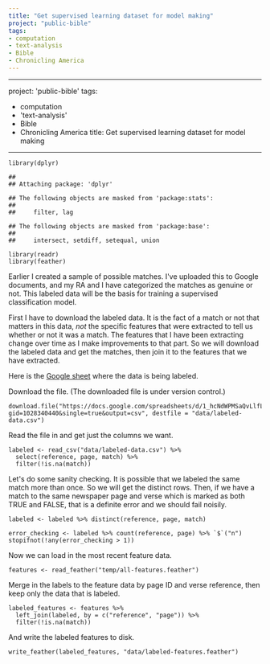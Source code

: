 ```yaml
---
title: "Get supervised learning dataset for model making"
project: "public-bible"
tags:
- computation
- text-analysis
- Bible
- Chronicling America
---
```


---
project: 'public-bible'
tags:
- computation
- 'text-analysis'
- Bible
- Chronicling America
title: Get supervised learning dataset for model making
---

``` {.r}
library(dplyr)
```

    ## 
    ## Attaching package: 'dplyr'

    ## The following objects are masked from 'package:stats':
    ## 
    ##     filter, lag

    ## The following objects are masked from 'package:base':
    ## 
    ##     intersect, setdiff, setequal, union

``` {.r}
library(readr)
library(feather)
```

Earlier I created a sample of possible matches. I've uploaded this to
Google documents, and my RA and I have categorized the matches as
genuine or not. This labeled data will be the basis for training a
supervised classification model.

First I have to download the labeled data. It is the fact of a match or
not that matters in this data, *not* the specific features that were
extracted to tell us whether or not it was a match. The features that I
have been extracting change over time as I make improvements to that
part. So we will download the labeled data and get the matches, then
join it to the features that we have extracted.

Here is the [Google
sheet](https://docs.google.com/spreadsheets/d/1_hcNdWPMSaQvLlfLZH2UEk5gMI9qkVJaATU5d79QAEM/edit?usp=sharing)
where the data is being labeled.

Download the file. (The downloaded file is under version control.)

``` {.r}
download.file("https://docs.google.com/spreadsheets/d/1_hcNdWPMSaQvLlfLZH2UEk5gMI9qkVJaATU5d79QAEM/pub?gid=1028340440&single=true&output=csv", destfile = "data/labeled-data.csv")
```

Read the file in and get just the columns we want.

``` {.r}
labeled <- read_csv("data/labeled-data.csv") %>% 
  select(reference, page, match) %>% 
  filter(!is.na(match))
```

Let's do some sanity checking. It is possible that we labeled the same
match more than once. So we will get the distinct rows. Then, if we have
a match to the same newspaper page and verse which is marked as both
TRUE and FALSE, that is a definite error and we should fail noisily.

``` {.r}
labeled <- labeled %>% distinct(reference, page, match)

error_checking <- labeled %>% count(reference, page) %>% `$`("n")
stopifnot(!any(error_checking > 1))
```

Now we can load in the most recent feature data.

``` {.r}
features <- read_feather("temp/all-features.feather")
```

Merge in the labels to the feature data by page ID and verse reference,
then keep only the data that is labeled.

``` {.r}
labeled_features <- features %>% 
  left_join(labeled, by = c("reference", "page")) %>% 
  filter(!is.na(match))
```

And write the labeled features to disk.

``` {.r}
write_feather(labeled_features, "data/labeled-features.feather")
```
